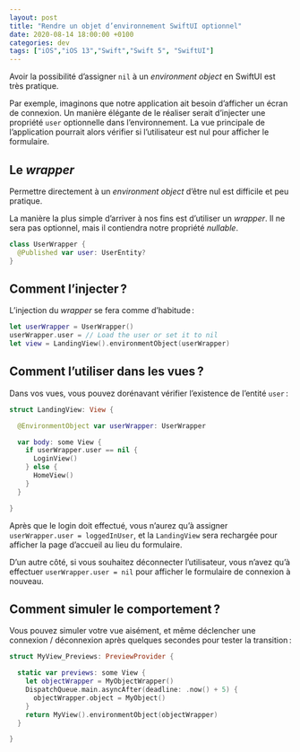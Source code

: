 ```yaml
---
layout: post
title: "Rendre un objet d’environnement SwiftUI optionnel"
date: 2020-08-14 18:00:00 +0100
categories: dev
tags: ["iOS","iOS 13","Swift","Swift 5", "SwiftUI"]
---
```


Avoir la possibilité d’assigner `nil` à un _environment object_ en SwiftUI est très pratique.

Par exemple, imaginons que notre application ait besoin d’afficher un écran de connexion. Un manière élégante de le réaliser serait d’injecter une propriété `user` optionnelle dans l’environnement. La vue principale de l’application pourrait alors vérifier si l’utilisateur est nul pour afficher le formulaire.


## Le _wrapper_

Permettre directement à un _environment object_ d’être nul est difficile et peu pratique.

La manière la plus simple d’arriver à nos fins est d’utiliser un _wrapper_. Il ne sera pas optionnel, mais il contiendra notre propriété _nullable_.

```swift
class UserWrapper {
  @Published var user: UserEntity?
}
```


## Comment l’injecter ?

L’injection du _wrapper_ se fera comme d’habitude :

```swift
let userWrapper = UserWrapper()
userWrapper.user = // Load the user or set it to nil
let view = LandingView().environmentObject(userWrapper)
```


## Comment l’utiliser dans les vues ?

Dans vos vues, vous pouvez dorénavant vérifier l’existence de l’entité `user` :

```swift
struct LandingView: View {

  @EnvironmentObject var userWrapper: UserWrapper

  var body: some View {
    if userWrapper.user == nil {
      LoginView()
    } else {
      HomeView()
    }
  }

}
```

Après que le login doit effectué, vous n’aurez qu’à assigner `userWrapper.user = loggedInUser`, et la `LandingView` sera rechargée pour afficher la page d’accueil au lieu du formulaire.

D’un autre côté, si vous souhaitez déconnecter l’utilisateur, vous n’avez qu’à effectuer `userWrapper.user = nil` pour afficher le formulaire de connexion à nouveau.


## Comment simuler le comportement ?

Vous pouvez simuler votre vue aisément, et même déclencher une connexion / déconnexion après quelques secondes pour tester la transition :

```swift
struct MyView_Previews: PreviewProvider {

  static var previews: some View {
    let objectWrapper = MyObjectWrapper()
    DispatchQueue.main.asyncAfter(deadline: .now() + 5) {
      objectWrapper.object = MyObject()
    }
    return MyView().environmentObject(objectWrapper)
  }

}
```
